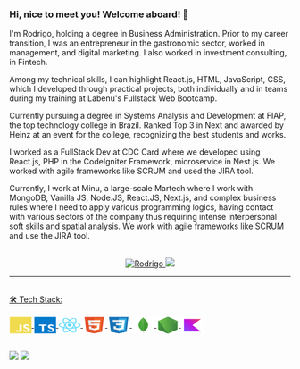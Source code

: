 ### Hi, nice to meet you! Welcome aboard! 👋

I'm Rodrigo, holding a degree in Business Administration. Prior to my career transition, I was an entrepreneur in the gastronomic sector, worked in management, and digital marketing. I also worked in investment consulting, in Fintech.

Among my technical skills, I can highlight React.js, HTML, JavaScript, CSS, which I developed through practical projects, both individually and in teams during my training at Labenu's Fullstack Web Bootcamp.

Currently pursuing a degree in Systems Analysis and Development at FIAP, the top technology college in Brazil. Ranked Top 3 in Next and awarded by Heinz at an event for the college, recognizing the best students and works.

I worked as a FullStack Dev at CDC Card where we developed using React.js, PHP in the CodeIgniter Framework, microservice in Nest.js. We worked with agile frameworks like SCRUM and used the JIRA tool.

Currently, I work at Minu, a large-scale Martech where I work with MongoDB, Vanilla JS, Node.JS, React.JS, Next.js, and complex business rules where I need to apply various programming logics, having contact with various sectors of the company thus requiring intense interpersonal soft skills and spatial analysis. We work with agile frameworks like SCRUM and use the JIRA tool.

<div align="center">
    <br>

<a href="https://github.com/SantosRodrigo89">
    <img  height=180em src="https://github-readme-stats.vercel.app/api/top-langs?username=SantosRodrigo89&show_icons=true&theme=radical&locale=en&layout=compact" alt="Rodrigo" />
  <img height="180em" src="https://github-readme-stats.vercel.app/api?username=SantosRodrigo89&show_icons=true&theme=dracula&include_all_commits=true&count_private=true"/>
  
  <br>
</div>
  
  ---------------------------------------------------------------------------------------


<div style="display: inline_block"><br>
  🛠 Tech Stack:   <br>
    <br>
  <img align="center" alt="Rafa-Js" height="30" width="40" src="https://raw.githubusercontent.com/devicons/devicon/master/icons/javascript/javascript-plain.svg">
  <img align="center" alt="Rafa-Ts" height="30" width="40" src="https://raw.githubusercontent.com/devicons/devicon/master/icons/typescript/typescript-plain.svg">
  <img align="center" alt="Rafa-React" height="30" width="40" src="https://raw.githubusercontent.com/devicons/devicon/master/icons/react/react-original.svg">
  <img align="center" alt="Rafa-HTML" height="30" width="40" src="https://raw.githubusercontent.com/devicons/devicon/master/icons/html5/html5-original.svg">
  <img align="center" alt="Rafa-CSS" height="30" width="40" src="https://raw.githubusercontent.com/devicons/devicon/master/icons/css3/css3-original.svg">
   <img align="center" alt="Rafa-CSS" height="30" width="40" src="https://raw.githubusercontent.com/devicons/devicon/master/icons/mongodb/mongodb-original.svg">
   <img align="center" alt="Rafa-CSS" height="30" width="40" src="https://raw.githubusercontent.com/devicons/devicon/master/icons/nodejs/nodejs-original.svg">
   <img align="center" alt="Rafa-CSS" height="30" width="40" src="https://raw.githubusercontent.com/devicons/devicon/master/icons/kotlin/kotlin-original.svg">
 
  
</div>

<div> 
    <br>

  <a href = "mailto:rodrigo.v.santos89@gmail.com"><img src="https://img.shields.io/badge/-Gmail-%23333?style=for-the-badge&logo=gmail&logoColor=white" target="_blank"></a>
  <a href="https://www.linkedin.com/in/rodrigo-s-b9ba696a/" target="_blank"><img src="https://img.shields.io/badge/-LinkedIn-%230077B5?style=for-the-badge&logo=linkedin&logoColor=white" target="_blank"></a> 
 
 
</div>

</div>


  
  ##




<!--
**SantosRodrigo89/SantosRodrigo89** is a ✨ _special_ ✨ repository because its `README.md` (this file) appears on your GitHub profile.

Here are some ideas to get you started:

- 🔭 I’m currently working on ...
- 🌱 I’m currently learning ...
- 👯 I’m looking to collaborate on ...
- 🤔 I’m looking for help with ...
- 💬 Ask me about ...
- 📫 How to reach me: ...
- 😄 Pronouns: ...
- ⚡ Fun fact: ...
-->
